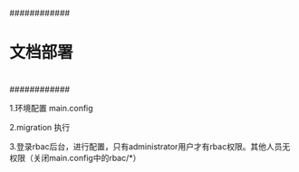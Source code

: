 ############
#          #
# 文档部署 #
#          #
############

1.环境配置 main.config

2.migration 执行 

3.登录rbac后台，进行配置，只有administrator用户才有rbac权限。其他人员无权限（关闭main.config中的rbac/*）

